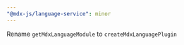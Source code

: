 ```yaml
---
"@mdx-js/language-service": minor
---
```


Rename `getMdxLanguageModule` to `createMdxLanguagePlugin`
